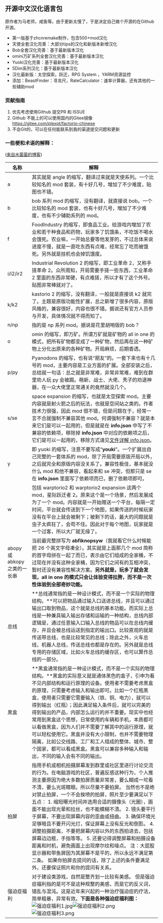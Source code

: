 开源中文汉化语言包
-------------------------

原作者为马老师，咸鱼等。由于更新太慢了，于是决定自己做个开源的在Github开源。

- 第一版基于zhcnremake制作，包含500+mod汉化
- 天使全套汉化完善：大部分tips的汉化和新版本新增汉化
- Bob全套汉化完善：基于最新版本汉化
- omini万矿系列全套汉化完善：基于最新版本汉化
- Yuoki汉化完善：基于最新版本汉化
- 5Dim系列汉化：基于最新版本汉化
- 汉化最新版：太空探索，跃迁，RPG System ，YARM资源监控
- 添加：BeastFinder：寻龙尺，RateCalculator：速率计算器，还有其他的一些辅助mod

### 贡献指南
1. 优先考虑使用Github 提交PR 和 ISSUE
2. Github 不能上的可以使用国内的Gitee镜像 https://gitee.com/plexpt/factorio-chinese
3. 不会Git的，可以在任何能联系到我的渠道提交问题和更新

### 一些梗和术语的解释：

([来自水菌菌的博客](https://www.sidoupiar.com/factorio/sidoupiar/501/))

| **名称**                     | **解释**                                                     |
| ---------------------------- | ------------------------------------------------------------ |
| a                            | 其实就是 angle 的缩写，翻译过来就是天使系列。一个比较知名的 mod 套装，有十好几号，增加了不少难度，贴图也不错。 |
| b                            | bob 系列 mod 的缩写，没有翻译，就直接说 bob。一个比较知名的 mod 套装，也有十好几号，增加了不少难度，也有不少辅助系列的 mod。 |
| f                            | FoodIndustry 的缩写，即食品工业。给游戏内增加了农业和若干种食品和药物，玩家多了饥饿条，不吃饭不喝水会饿死。农业嘛，一开始总要等他发芽的，不过总体来说进度不慢，就是一直吃东西有点难，经常忘了吃而被饿死。另外就是挂机也会掉饥饿度。 |
| i/i2/ir2                     | Industrial Revolution 2 的缩写，即工业革命 2，又称手搓革命 2。众所周知，开局需要手搓一些东西，工业革命 2 里面的东西非常硬，有点难搓，所以才有了这个外号。贴图非常棒就对了。 |
| k/k2                         | kastorio 2 的缩写，没有翻译，一般就是直接说 k2 就完了。主题是原版功能性扩展，总之新增了很多内容，原版风格的，兼容很好，内容也很不错。据说还有官方人员参与开发，具体情况就不得而知了。 |
| n/np                         | 指的是 np 系列 mod。据说是花里胡哨版的 bob？                 |
| o                            | omin 的缩写，即万矿。所谓万矿就是矿物的 all in one 的模式，把所有矿物都变成了一种矿物，然后再在这一种矿物上分化出原来的各种矿物。开局麻烦，后期香透。 |
| p/py                         | Pyanodons 的缩写，也有说“朋友”的。一套下来也有十几号的 mod，主要内容是工业方面的扩展。全部安装之后，总结就一句话：总之就是非常难，非常非常难，难到在群里劝人玩 py 会被踢。萌新、战士、大佬、秃子的劝退神器，在一众大佬里正常通关的竟然就没几个。 |
| s/se                         | space expansion 的缩写，也就是太空探索 mod。主要内容就是射火箭之后的玩法，也就是空间站之类的。作者技术力很强，因此 mod 很不错，但是问题在于，经常一言不合就强制不兼容其他 mod。何谓强制不兼容？就是本来它们是可以一起用的，但是就是在 **info.json** 中写了不兼容的依赖项，移除掉 **info.json** 中对应的依赖项之后，它们是可以一起用的，移除方式请见[文件详解 info.json](https://www.sidoupiar.com/sidoupiar/factorio/175/)。 |
| y                            | 即 yuoki 的缩写，注意不要写成“**youki**”。一个扩展出自己完整的一套体系的 mod，除了开局需要原版开局以外，之后就完全和原版内容没关系了。兼容性极佳，基本就没什么 mod 和他不兼容，看起来和 se 冲突，但那只是 se 在 **info.json** 里面写了依赖项而已，删了依赖项即可。 |
| w                            | 包括 warptorio2 和 warptorio2 expansion 这两个 mod，星际跃迁者 2。原来这个是一个场景，然后发展成为了一个 mod。内容就是一开始赠送一个平台，每隔一定时间，平台就会传送到下一个地图，如果传送的时候玩家没有在平台上就会被剩下；被剩下的话，最大的问题就是虫子太疯狂了，会苟不住。因此对于每个地图，玩家就是一个过客，所以大厂就无缘了。 |
| abopy 或 abkopy 之类的一长串 | 当前最完整拼写为 **abfiknopsyw**（我就看它什么时候能把 26 个英文字母凑全）。其实就是上面那几个 mod 简称的首字母拼在一起了而已，表示由它们组成的全家桶，不过现在并没有这种全家桶，因为它们之间有的互相冲突，暂时还没有兼容性解决方案。**另外就是，玩多了就会发现，all in one 的模式只会让体验变得拉胯，而不是一次性体验到全部奇妙功能。** |
| 总线                         | **总线通常指的是一种设计模式，而不是一个实际的物理结构。**可以把物品通过输入口送进总线，并且可以通过输出口取到物品，这个就是总线的基本功能。而实际上总线是一种兼具输入输出存储和运输的一种结构，总线内部逻辑是，通过任意输入口输入总线的物品可以在总线内缓存，并且会被总线运送到指定的输出口。比较直观的就是传送带总线，也是比较常见的总线；除此之外，火车总线，机器人总线，传送总线也都是存在的。另外就是总线专用的存储区域，比如火车总线的缓存区，也可以算作总线的一部分。 |
| 黑盒                         | **黑盒通常指的是一种设计模式，而不是一个实际的物理结构。**黑盒的实际意义就是通体黑色的盒子，引申为看不见内部结构和运行原理的设备。使用者不需要考虑黑盒的原理，只需要考虑输入和输出即可。比如一个红瓶黑盒，使用者只需要它需要输入（铁、铜、电力），就可以得到输出（红瓶）；因此满足输入条件后，就可以完美的得到输出的产品，内部怎么运行的并不重要。现实中也经常用到黑盒这个思想，日常使用的车辆和手机，本质都可以看做黑盒，因为人们并不需要了解其中的运行原理，就可以轻松使用它。黑盒并没有大小限制，也并不需要物理隔离，比如公交线路、工厂和工人组成的整体、城市、整个国家，都可以看成黑盒。黑盒可以兼容多种输入和输出，不同的输入会有不同的输出。 |
| 拍屏                         | 指用手机或相机拍摄屏幕发到群里或社区里进行讨论交流的行为。在电脑游戏的社区，普遍反感这种行为，个人推测主要原因为绝大多数拍屏质量非常差，要么糊成一坨看不清，要么光斑瞎眼。所以尽量不要拍屏。 当然也不是绝对禁止拍屏，一个不会挨喷的拍屏，照片至少要满足以下五点： 1. 缩短曝光时间并选用合适的摄像头（光圈），画面不能出现光晕和拉丝，也不能模糊不清。 2. 镜头要平行于屏幕，不要出现屏幕内容的歪曲或扭曲。 3. 确保环境光足够暗且不要开闪光灯，保证屏幕上没有反光和倒影。 4. 调整拍摄距离，不要把屏幕内容以外的东西拍进去，包括屏幕边边框，手指等等。 5. 还要记得调整屏幕和拍摄设备距离和时机，避免画面上出现摩尔纹和噪点。 注：大屁股显示器和带鱼屏因为其屏幕不是平的，所以永远不满足第二条。 如果你拍屏去提问的话，除了上述的条件要满足外，还要保证照片和你的提问有关系。 |
| 强迫症福利                   | 对于建设类游戏，自然是整齐划一比较有美感。 但是强迫症福利指的是可不是这种规整的美感，而是它的反义词，错乱与混沌。这是近年来兴起的一种治疗强迫症的疗法，简单粗暴，异常有效。**下面是各种强迫症福利图：**<br/>![强迫症福利1.jpg](https://www.sidoupiar.com/wp-content/uploads/2021/03/%E5%BC%BA%E8%BF%AB%E7%97%87%E7%A6%8F%E5%88%A91.jpg)![强迫症福利2.png](https://www.sidoupiar.com/wp-content/uploads/2021/03/%E5%BC%BA%E8%BF%AB%E7%97%87%E7%A6%8F%E5%88%A92.png)![强迫症福利3.png](https://www.sidoupiar.com/wp-content/uploads/2021/03/%E5%BC%BA%E8%BF%AB%E7%97%87%E7%A6%8F%E5%88%A93.png) |

